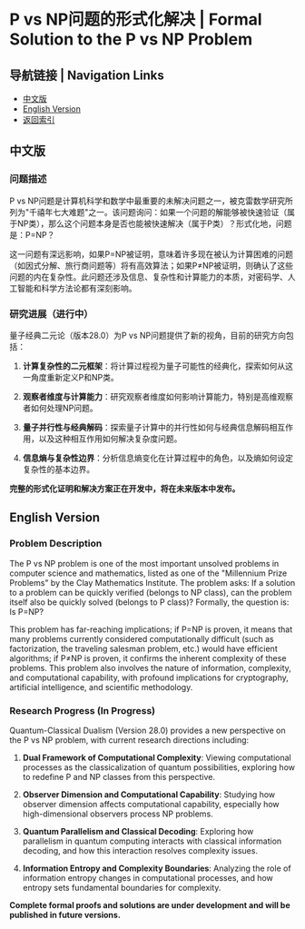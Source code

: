 # P vs NP问题的形式化解决 | Formal Solution to the P vs NP Problem

## 导航链接 | Navigation Links
- [中文版](#中文版)
- [English Version](#english-version)
- [返回索引](README.md)

## 中文版

### 问题描述

P vs NP问题是计算机科学和数学中最重要的未解决问题之一，被克雷数学研究所列为"千禧年七大难题"之一。该问题询问：如果一个问题的解能够被快速验证（属于NP类），那么这个问题本身是否也能被快速解决（属于P类）？形式化地，问题是：P=NP？

这一问题有深远影响，如果P=NP被证明，意味着许多现在被认为计算困难的问题（如因式分解、旅行商问题等）将有高效算法；如果P≠NP被证明，则确认了这些问题的内在复杂性。此问题还涉及信息、复杂性和计算能力的本质，对密码学、人工智能和科学方法论都有深刻影响。

### 研究进展（进行中）

量子经典二元论（版本28.0）为P vs NP问题提供了新的视角，目前的研究方向包括：

1. **计算复杂性的二元框架**：将计算过程视为量子可能性的经典化，探索如何从这一角度重新定义P和NP类。

2. **观察者维度与计算能力**：研究观察者维度如何影响计算能力，特别是高维观察者如何处理NP问题。

3. **量子并行性与经典解码**：探索量子计算中的并行性如何与经典信息解码相互作用，以及这种相互作用如何解决复杂度问题。

4. **信息熵与复杂性边界**：分析信息熵变化在计算过程中的角色，以及熵如何设定复杂性的基本边界。

**完整的形式化证明和解决方案正在开发中，将在未来版本中发布。**

## English Version

### Problem Description

The P vs NP problem is one of the most important unsolved problems in computer science and mathematics, listed as one of the "Millennium Prize Problems" by the Clay Mathematics Institute. The problem asks: If a solution to a problem can be quickly verified (belongs to NP class), can the problem itself also be quickly solved (belongs to P class)? Formally, the question is: Is P=NP?

This problem has far-reaching implications; if P=NP is proven, it means that many problems currently considered computationally difficult (such as factorization, the traveling salesman problem, etc.) would have efficient algorithms; if P≠NP is proven, it confirms the inherent complexity of these problems. This problem also involves the nature of information, complexity, and computational capability, with profound implications for cryptography, artificial intelligence, and scientific methodology.

### Research Progress (In Progress)

Quantum-Classical Dualism (Version 28.0) provides a new perspective on the P vs NP problem, with current research directions including:

1. **Dual Framework of Computational Complexity**: Viewing computational processes as the classicalization of quantum possibilities, exploring how to redefine P and NP classes from this perspective.

2. **Observer Dimension and Computational Capability**: Studying how observer dimension affects computational capability, especially how high-dimensional observers process NP problems.

3. **Quantum Parallelism and Classical Decoding**: Exploring how parallelism in quantum computing interacts with classical information decoding, and how this interaction resolves complexity issues.

4. **Information Entropy and Complexity Boundaries**: Analyzing the role of information entropy changes in computational processes, and how entropy sets fundamental boundaries for complexity.

**Complete formal proofs and solutions are under development and will be published in future versions.** 